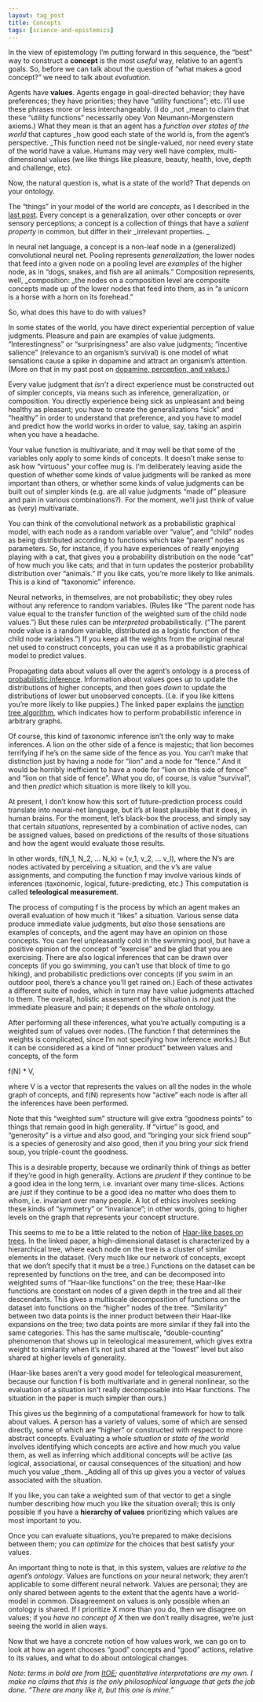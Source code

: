 ```yaml
---
layout: tag_post
title: Concepts
tags: [science-and-epistemics]
---
```


In the view of epistemology I’m putting forward in this sequence, the “best” way to construct a **concept** is the most _useful_ way, relative to an agent’s goals.  So, before we can talk about the question of “what makes a good concept?” we need to talk about _evaluation._

Agents have **values**.  Agents engage in goal-directed behavior; they have preferences; they have priorities; they have “utility functions”; etc.  I’ll use these phrases more or less interchangeably. (I do _not _mean to claim that these “utility functions” necessarily obey Von Neumann-Morgenstern axioms.)  What they mean is that an agent has a _function over states of the world_ that captures _how good each state of the world is, from the agent’s perspective.  _This function need not be single-valued, nor need every state of the world have a value.  Humans may very well have complex, multi-dimensional values (we like things like pleasure, beauty, health, love, depth and challenge, etc).

Now, the natural question is, what is a state of the world?  That depends on your ontology.

The “things” in your model of the world are _concepts_, as I described in the [last post](https://srconstantin.wordpress.com/).  Every concept is a generalization, over other concepts or over sensory perceptions; a concept is a collection of things that have a _salient property_ in common, but differ in their _irrelevant properties.  _

In neural net language, a concept is a non-leaf node in a (generalized) convolutional neural net.  Pooling represents _generalization_; the lower nodes that feed into a given node on a pooling level are _examples_ of the higher node, as in “dogs, snakes, and fish are all animals.”  Composition represents, well, _composition: _the nodes on a composition level are composite concepts made up of the lower nodes that feed into them, as in “a unicorn is a horse with a horn on its forehead.”

So, what does this have to do with values?

In some states of the world, you have direct experiential perception of value judgments.  Pleasure and pain are examples of value judgments.  “Interestingness” or “surprisingness” are also value judgments; “incentive salience” (relevance to an organism’s survival) is one model of what sensations cause a spike in dopamine and attract an organism’s attention.  (More on that in my past post on [dopamine, perception, and values.](https://srconstantin.wordpress.com/2014/07/02/dopamine-perception-and-values/))

Every value judgment that _isn’t_ a direct experience must be constructed out of simpler concepts, via means such as inference, generalization, or composition.  You directly experience being sick as unpleasant and being healthy as pleasant; you have to create the generalizations “sick” and “healthy” in order to understand that preference, and you have to model and predict how the world works in order to value, say, taking an aspirin when you have a headache.

Your value function is multivariate, and it may well be that some of the variables only apply to some kinds of concepts. It doesn’t make sense to ask how “virtuous” your coffee mug is.  I’m deliberately leaving aside the question of whether some kinds of value judgments will be ranked as more important than others, or whether some kinds of value judgments can be built out of simpler kinds (e.g. are all value judgments “made of” pleasure and pain in various combinations?).  For the moment, we’ll just think of value as (very) multivariate.

You can think of the convolutional network as a probabilistic graphical model, with each node as a random variable over “value”, and “child” nodes as being distributed according to functions which take “parent” nodes as parameters.  So, for instance, if you have experiences of really enjoying playing with a cat, that gives you a probability distribution on the node “cat” of how much you like cats; and that in turn updates the posterior probability distribution over “animals.” If you like cats, you’re more likely to like animals. This is a kind of “taxonomic” inference.

Neural networks, in themselves, are not probabilistic; they obey rules without any reference to random variables. (Rules like “The parent node has value equal to the transfer function of the weighted sum of the child node values.”) But these rules can be _interpreted_ probabilistically. (“The parent node value is a random variable, distributed as a logistic function of the child node variables.”)  If you keep all the weights from the original neural net used to construct concepts, you can use it as a probabilistic graphical model to predict values.

Propagating data about values all over the agent’s ontology is a process of [probabilistic inference](http://mlg.eng.cam.ac.uk/zoubin/course04/hbtnn2e-I.pdf).  Information about values goes _up_ to update the distributions of higher concepts, and then goes _down_ to update the distributions of lower but unobserved concepts. (I.e. if you like kittens you’re more likely to like puppies.)  The linked paper explains the [junction tree algorithm](http://en.wikipedia.org/wiki/Junction_tree_algorithm), which indicates how to perform probabilistic inference in arbitrary graphs.

Of course, this kind of  taxonomic inference isn’t the only way to make inferences.  A lion on the other side of a fence is majestic; that lion becomes terrifying if he’s on the same side of the fence as you.  You can’t make that distinction just by having a node for “lion” and a node for “fence.” And it would be horribly inefficient to have a node for “lion on this side of fence” and “lion on that side of fence”.  What you do, of course, is value “survival”, and then _predict_ which situation is more likely to kill you.

At present, I don’t know how this sort of future-prediction process could translate into neural-net language, but it’s at least plausible that it does, in human brains.  For the moment, let’s black-box the process, and simply say that certain _situations_, represented by a combination of active nodes, can be assigned values, based on predictions of the results of those situations and how the agent would evaluate those results.

In other words, f(N_1, N_2, … N_k) = (v_1, v_2, … v_l), where the N’s are nodes activated by perceiving a situation, and the v’s are value assignments, and computing the function f may involve various kinds of inferences (taxonomic, logical, future-predicting, etc.)  This computation is called **teleological measurement**.

The process of computing f is the process by which an agent makes an overall evaluation of how much it “likes” a situation. Various sense data produce immediate value judgments, but _also_ those sensations are examples of concepts, and the agent may have an opinion on those concepts.  You can feel unpleasantly cold in the swimming pool, but have a positive opinion of the concept of “exercise” and be glad that you are exercising.  There are also logical inferences that can be drawn over concepts (if you go swimming, you can’t use that block of time to go hiking), and probabilistic predictions over concepts (if you swim in an outdoor pool, there’s a chance you’ll get rained on.)  Each of these activates a different suite of nodes, which in turn may have value judgments attached to them.  The overall, holistic assessment of the situation is _not_ just the immediate pleasure and pain; it depends on the _whole_ ontology.

After performing all these inferences, what you’re actually computing is a weighted sum of values over nodes.  (The function f that determines the weights is complicated, since I’m not specifying how inference works.)  But it can be considered as a kind of “inner product” between values and concepts, of the form

f(N) * V,

where V is a vector that represents the values on all the nodes in the whole graph of concepts, and f(N) represents how “active” each node is after all the inferences have been performed.

Note that this “weighted sum” structure will give extra “goodness points” to things that remain good in high generality. If “virtue” is good, and “generosity” is a virtue and also good, and “bringing your sick friend soup” is a species of generosity and also good, then if you bring your sick friend soup, you triple-count the goodness.

This is a desirable property, because we ordinarily think of things as better if they’re good in high generality.  Actions are _prudent_ if they continue to be a good idea in the long term, i.e. invariant over many time-slices.  Actions are _just_ if they continue to be a good idea no matter who does them to whom, i.e. invariant over many people. A lot of ethics involves seeking these kinds of “symmetry” or “invariance”; in other words, going to higher levels on the graph that represents your concept structure.

This seems to me to be a little related to the notion of [Haar-like bases on trees](http://www.icml2010.org/papers/137.pdf).  In the linked paper, a high-dimensional dataset is characterized by a hierarchical tree, where each node on the tree is a cluster of similar elements in the dataset. (Very much like our network of concepts, except that we don’t specify that it must be a tree.) Functions on the dataset can be represented by functions on the tree, and can be decomposed into weighted sums of “Haar-like functions” on the tree; these Haar-like functions are constant on nodes of a given depth in the tree and all their descendants.  This gives a multiscale decomposition of functions on the dataset into functions on the “higher” nodes of the tree.  “Similarity” between two data points is the inner product between their Haar-like expansions on the tree; two data points are more similar if they fall into the same categories. This has the same multiscale, “double-counting” phenomenon that shows up in teleological measurement, which gives extra weight to similarity when it’s not just shared at the “lowest” level but also shared at higher levels of generality.

(Haar-like bases aren’t a very good model for teleological measurement, because our function f is both multivariate and in general nonlinear, so the evaluation of a situation isn’t really decomposable into Haar functions.  The situation in the paper is much simpler than ours.)

This gives us the beginning of a computational framework for how to talk about values. A person has a variety of values, some of which are sensed directly, some of which are “higher” or constructed with respect to more abstract concepts.  Evaluating a whole _situation_ or _state of the world_ involves identifying which concepts are active and how much you value them, as well as inferring which additional concepts _will_ be active (as logical, associational, or causal consequences of the situation) and how much you value _them.  _Adding all of this up gives you a vector of values associated with the situation.

If you like, you can take a weighted sum of that vector to get a single number describing how much you like the situation overall; this is only possible if you have a **hierarchy of values** prioritizing which values are most important to you.

Once you can evaluate situations, you’re prepared to make decisions between them; you can _optimize_ for the choices that best satisfy your values.

An important thing to note is that, in this system, values are _relative to the agent’s ontology_. Values are functions on _your_ neural network; they aren’t applicable to some different neural network.  Values are personal; they are only shared between agents to the extent that the agents have a world-model in common. Disagreement on values is only possible when an ontology is shared.  If I prioritize X more than you do, then we disagree on values; if you _have no concept of X_ then we don’t really disagree, we’re just seeing the world in alien ways.

Now that we have a concrete notion of how values work, we can go on to look at how an agent chooses “good” concepts and “good” actions, relative to its values, and what to do about ontological changes.

_Note: terms in bold are from [ItOE](http://www.amazon.com/Introduction-Objectivist-Epistemology-Expanded-Edition/dp/0452010306); quantitative interpretations are my own.  I make no claims that this is the only philosophical language that gets the job done. “There are many like it, but this one is mine.”_

